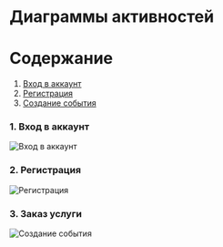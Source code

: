 # Диаграммы активностей    

# Содержание
1. [Вход в аккаунт](#1)
2. [Регистрация](#2)
3. [Создание события](#3)


### 1. Вход в аккаунт<a name="1"></a>

![Вход в аккаунт]()

### 2. Регистрация<a name="2"></a>

![Регистрация]()
  
### 3. Заказ услуги<a name="3"></a>

![Создание события]()
